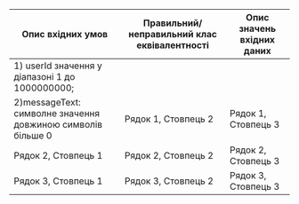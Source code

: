 | Опис вхідних умов | Правильний/неправильний клас еквівалентності | Опис значень вхідних даних |
|------------------|----------------------------------------------|-----------------------------|
| 1) userId значення у діапазоні 1 до 1000000000;
2)messageText: символне значення довжиною символів більше 0| Рядок 1, Стовпець 2 | Рядок 1, Стовпець 3 |
| Рядок 2, Стовпець 1 | Рядок 2, Стовпець 2 | Рядок 2, Стовпець 3 |
| Рядок 3, Стовпець 1 | Рядок 3, Стовпець 2 | Рядок 3, Стовпець 3 |
